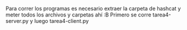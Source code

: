 Para correr los programas es necesario extraer la carpeta de hashcat y meter todos los archivos y carpetas ahí :B
Primero se corre tarea4-server.py y luego tarea4-client.py
